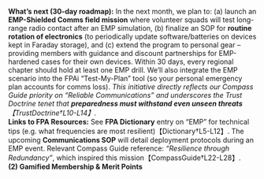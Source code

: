 **What’s next (30-day roadmap):** In the next month, we plan to: (a) launch an **EMP-Shielded Comms field mission** where volunteer squads will test long-range radio contact after an EMP simulation, (b) finalize an SOP for **routine rotation of electronics** (to periodically update software/batteries on devices kept in Faraday storage), and (c) extend the program to personal gear – providing members with guidance and discount partnerships for EMP-hardened cases for their own devices. Within 30 days, every regional chapter should hold at least one EMP drill. We’ll also integrate the EMP scenario into the FPAi “Test-My-Plan” tool (so your personal emergency plan accounts for comms loss). _This initiative directly reflects our Compass Guide priority on “Reliable Communications” and underscores the Trust Doctrine tenet that **preparedness must withstand even unseen threats**【TrustDoctrine†L10-L14】._  
**Links to FPA Resources:** See **FPA Dictionary** entry on “EMP” for technical tips (e.g. what frequencies are most resilient)【Dictionary†L5-L12】. The upcoming **Communications SOP** will detail deployment protocols during an EMP event. Relevant Compass Guide reference: _“Resilience through Redundancy”_, which inspired this mission【CompassGuide†L22-L28】.  
**(2) Gamified Membership & Merit Points**